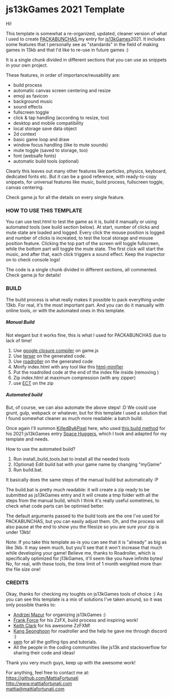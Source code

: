 # js13kGames 2021 Template
Hi! 

This template is somewhat a re-organized, updated, cleaner version of what I used to create [PACKABUNCHAS](https://js13kgames.com/entries/packabunchas),my entry for [js13kGames](https://js13kgames.com)2021. 
It includes some features that I personally see as "standards" in the field of making games in 13kb and that I'd like to re-use in future games :)

It is a single chunk divided in different sections that you can use as snippets in your own project.

These features, in order of importance/reusability are:

 - build process
 - automatic canvas screen centering and resize
 - emoji as favicon
 - background music
 - sound effects
 - fullscreen toggle
 - click & tap handling (according to resize, too)
 - desktop and mobile compatibility
 - local storage save data object
 - 2d context
 - basic game loop and draw
 - window focus handling (like to mute sounds)
 - mute toggle (saved to storage, too)
 - font (websafe fonts)
 - automatic build tools (optional)


Clearly this leaves out many other features like particles, physics, keyboard, dedicated fonts etc.
But it can be a good reference, with ready-to-copy snippets, for universal features like music, build process, fullscreen toggle, canvas centering.

Check game.js for all the details on every single feature.

### HOW TO USE THIS TEMPLATE

You can use test.html to test the game as it is, build it manually or using automated tools (see build section below).
At start, number of clicks and mute state are loaded and logged. Every click the mouse position is logged and number of clicks is increated, to test the local storage and mouse position feature.
Clicking the top part of the screen will toggle fullscreen, while the bottom part will toggle the mute state.
The first click will start the music, and after that, each click triggers a sound effect.
Keep the inspector on to check console logs!

The code is a single chunk divided in different sections, all commented. Check game.js for details!

### BUILD
The build process is what really makes it possible to pack everything under 13kb.
For real, it's the most important part. And you can do it manually with online tools, or with the automated ones in this template.

##### Manual Build

Not elegant but it works fine, this is what I used for PACKABUNCHAS due to lack of time!

1) Use [google closure compiler](https://developers.google.com/closure/compiler) on game.js
2) Use [terser](https://github.com/terser/terser) on the generated code.
3) Use [roadroller](https://lifthrasiir.github.io/roadroller/) on the generated code
4) Minify index.html with any tool like this [html-minifier](https://terser.org/html-minifier-terser/)
5) Put the roadrolled code at the end of the index file inside <script></script> (removing <script src = "game.js"></script>)
6) Zip index.html at maximum compression (with any zipper)
7) use [ECT](https://github.com/fhanau/Efficient-Compression-Tool/releases/tag/v0.8.3) on the zip


##### Automated build
But, of course, we can also automate the above steps! :D
We could use grunt, gulp, webpack or whatever, but for this template I used a solution that I found somewhat cleaner as much more readable: a batch build.

Once again I'll summon [KilledByAPixel](https://twitter.com/KilledByAPixel) here, who used [this build method](https://github.com/KilledByAPixel/SpaceHuggers/tree/main/engine/build) for his 2021 js13kGames entry [Space Huggers](https://github.com/KilledByAPixel/SpaceHuggers), which I took and adapted for my template and needs.


How to use the automated build?
1) Run install_build_tools.bat to install all the needed tools
2) (Optional) Edit build bat with your game name  by changing "myGame"
3) Run build.bat.

It basically does the same steps of the manual build but automatically :P

The build.bat is pretty much readable: it will create a zip ready to be submitted as js13kGames entry and it will create a tmp folder with all the steps from the manual build, which I think it's really useful sometimes, to check what code parts can be optimied better.

The default arguments passed to the build tools are the one I've used for PACKABUNCHAS, but you can easily adjust them.
Oh, and the process will also pause at the end to show you the filesize so you are sure your zip is under 13kb!

Note: 
If you take this template as-is you can see that it is "already" as big as like 3kb. 
It may seem much, but you'll see that it won't increase that much while developing your game!
Believe me, thanks to Roadroller, which is specifically optimized for j13kGames, it'll seem like you have infinite bytes!
No, for real, with these tools, the time limit of 1 month weighted more than the file size one!

### CREDITS

Okay, thanks for checking my toughts on js13kGames tools of choice :)
As you can see this template is a mix of solutions I've taken around, so it was only possible thanks to:
 - [Andrzej Mazur](https://twitter.com/end3r) for organizing js13kGames :)
 - [Frank Force](https://twitter.com/KilledByAPixel) for his ZzFX, build process and inspiring work!
 - [Keith Clark](https://twitter.com/keithclarkcouk) for his awesome ZzFXM!
 - [Kang Seonghoon](https://github.com/lifthrasiir) for roadroller and the help he gave me through discord :)
 - [xem](https://twitter.com/maximeeuziere) for all the golfing tips and tutorials.
 - All the people in the coding communities like js13k and stackoverflow for sharing their code and ideas!
 
Thank you very much guys, keep up with the awesome work!

For anything, feel free to contact me at:  
https://github.com/MattiaFortunati  
http://www.mattiafortunati.com  
mattia@mattiafortunati.com
